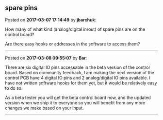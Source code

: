 ## spare pins
Posted on **2017-03-07 17:14:49** by **jbarchuk**:

How many of what kind (analog/digital in/out) of spare pins are on the control board?

Are there easy hooks or addresses in the software to access them?

---

Posted on **2017-03-08 09:55:07** by **Bar**:

There are six digital IO pins accessable in the beta version of the control board. Based on community feedback, I am making the next version of the control PCB have 4 digital IO pins and 2 analog/digital IO pins available. I have not written software hooks for them yet, but it would be relatively easy to do so.



As a beta tester you will get the beta control board now, and the updated version when we ship it to everyone so you will benefit from any more changes we make based on your input.

---

